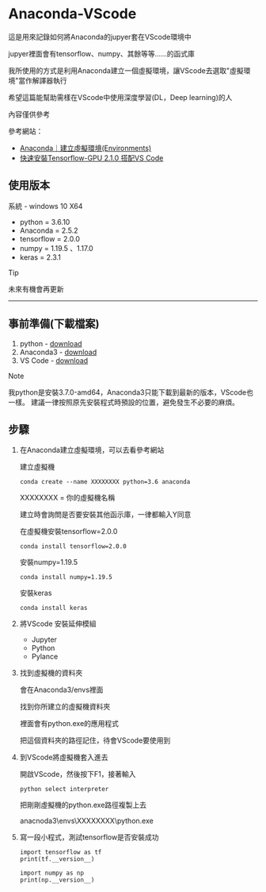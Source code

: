 # Anaconda-VScode
這是用來記錄如何將Anaconda的jupyer套在VScode環境中

jupyer裡面會有tensorflow、numpy、其餘等等......的函式庫

我所使用的方式是利用Anaconda建立一個虛擬環境，讓VScode去選取"虛擬環境"當作解譯器執行


希望這篇能幫助需樣在VScode中使用深度學習(DL，Deep learning)的人

內容僅供參考

參考網站：
* [Anaconda｜建立虛擬環境(Environments)](https://songzhu1030.medium.com/anaconda-%E5%BB%BA%E7%AB%8B%E8%99%9B%E6%93%AC%E7%92%B0%E5%A2%83-environments-2d1d78d9ccf0)
* [快速安裝Tensorflow-GPU 2.1.0 搭配VS Code](https://hackmd.io/@eric60305/SyKKaIzFw)

## 使用版本
系統 - windows 10 X64
* python = 3.6.10
* Anaconda = 2.5.2
* tensorflow = 2.0.0
* numpy = 1.19.5 、1.17.0
* keras = 2.3.1
>[!Tip]
>未來有機會再更新
****

## 事前準備(下載檔案)
1. python - [download](https://www.python.org/downloads/)
2. Anaconda3 - [download](https://www.anaconda.com/download)
3. VS Code - [download](https://code.visualstudio.com)
> [!NOTE] 
> 我python是安裝3.7.0-amd64，Anaconda3只能下載到最新的版本，VScode也一樣。
> 建議一律按照原先安裝程式時預設的位置，避免發生不必要的麻煩。

## 步驟
1. 在Anaconda建立虛擬環境，可以去看參考網站

   建立虛擬機
   ```
   conda create --name XXXXXXXX python=3.6 anaconda
   ```
   
   XXXXXXXX = 你的虛擬機名稱

   建立時會詢問是否要安裝其他函示庫，一律都輸入Y同意

   在虛擬機安裝tensorflow=2.0.0
   ```
   conda install tensorflow=2.0.0
   ```
   安裝numpy=1.19.5
   ```
   conda install numpy=1.19.5
   ```
   安裝keras
   ```
   conda install keras
   ```
   
2. 將VScode 安裝延伸模組

   - Jupyter 
   -  Python 
   -  Pylance

3. 找到虛擬機的資料夾

   會在Anaconda3/envs裡面

   找到你所建立的虛擬機資料夾

   裡面會有python.exe的應用程式

   把這個資料夾的路徑記住，待會VScode要使用到
   
4. 到VScode將虛擬機套入進去

   開啟VScode，然後按下F1，接著輸入
   ```
   python select interpreter
   ```
   把剛剛虛擬機的python.exe路徑複製上去

   anacnoda3\envs\XXXXXXXX\python.exe
   

6. 寫一段小程式，測試tensorflow是否安裝成功
   ```
   import tensorflow as tf
   print(tf.__version__)
   
   import numpy as np
   print(np.__version__)
   ```

